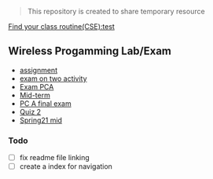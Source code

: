 > This repository is created to share temporary resource  
 
[Find your class routine(CSE):test](https://yeasin50.github.io/routine_helper/#/)

## Wireless Progamming Lab/Exam

- [assignment](./wirelessProgramming/Assignment/)
- [exam on two activity](./wirelessProgramming/exam_onTwoAct/)
- [Exam PCA](./wirelessProgramming/examPCA/)
- [Mid-term](./wirelessProgramming/midXM/)
- [PC A final exam](./wirelessProgramming/PCA_FinalXM/)
- [Quiz 2](./wirelessProgramming/QUiz2/)
- [Spring21 mid](./wirelessProgramming/spring21Mid/)

 
 ### Todo

 - [ ]  fix readme file linking
 - [ ]  create a index for navigation
